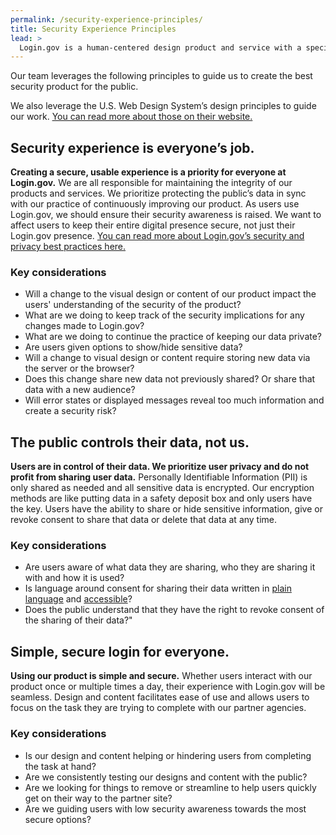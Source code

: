 ```yaml
---
permalink: /security-experience-principles/
title: Security Experience Principles
lead: >
  Login.gov is a human-centered design product and service with a specific focus on creating an optimal security experience for the public.
---
```


Our team leverages the following principles to guide us to create the best security product for the public.

We also leverage the U.S. Web Design System’s design principles to guide our work. [You can read more about those on their website.](https://designsystem.digital.gov/design-principles/)

## Security experience is everyone’s job.

**Creating a secure, usable experience is a priority for everyone at Login.gov.** We are all responsible for maintaining the integrity of our products and services. We prioritize protecting the public’s data in sync with our practice of continuously improving our product. As users use Login.gov, we should ensure their security awareness is raised. We want to affect users to keep their entire digital presence secure, not just their Login.gov presence. [You can read more about Login.gov’s security and privacy best practices here.](https://login.gov/policy/our-security-practices/)

### Key considerations

- Will a change to the visual design or content of our product impact the users' understanding of the security of the product?
- What are we doing to keep track of the security implications for any changes made to Login.gov?
- What are we doing to continue the practice of keeping our data private?
- Are users given options to show/hide sensitive data?
- Will a change to visual design or content require storing new data via the server or the browser?
- Does this change share new data not previously shared? Or share that data with a new audience?
- Will error states or displayed messages reveal too much information and create a security risk?

## The public controls their data, not us.

**Users are in control of their data. We prioritize user privacy and do not profit from sharing user data.** Personally Identifiable Information (PII) is only shared as needed and all sensitive data is encrypted. Our encryption methods are like putting data in a safety deposit box and only users have the key. Users  have the ability to share or hide sensitive information, give or revoke consent to share that data or delete that data at any time.

### Key considerations

- Are users aware of what data they are sharing, who they are sharing it with and how it is used?
- Is language around consent for sharing their data written in [plain language](https://www.plainlanguage.gov/) and [accessible](https://login.gov/accessibility/)?
- Does the public understand that they have the right to revoke consent of the sharing of their data?"

## Simple, secure login for everyone.

**Using our product is simple and secure.** Whether users interact with our product once or multiple times a day, their experience with Login.gov will be seamless. Design and content facilitates ease of use and allows users to focus on the task they are trying to complete with our partner agencies.

### Key considerations

- Is our design and content helping or hindering users from completing the task at hand?
- Are we consistently testing our designs and content with the public?
- Are we looking for things to remove or streamline to help users quickly get on their way to the partner site?
- Are we guiding users with low security awareness towards the most secure options?

